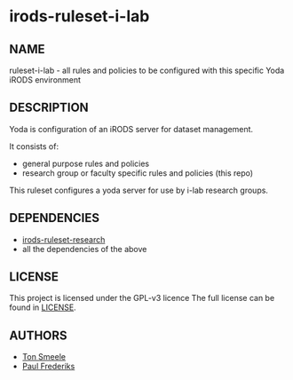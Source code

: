 irods-ruleset-i-lab
===================

NAME
----
ruleset-i-lab - all rules and policies to be configured with this specific Yoda iRODS environment

DESCRIPTION
-----------
Yoda is configuration of an iRODS server for dataset management.

It consists of:
- general purpose rules and policies 
- research group or faculty specific rules and policies (this repo)

This ruleset configures a yoda server for use by i-lab research groups.

DEPENDENCIES
------------
- [irods-ruleset-research](https://github.com/UtrechtUniversity/irods-ruleset-research)
- all the dependencies of the above

LICENSE
-------
This project is licensed under the GPL-v3 licence
The full license can be found in [LICENSE](LICENSE).

AUTHORS
-------
- [Ton Smeele](https://github.com/tsmeele)
- [Paul Frederiks](https://github.com/pfrederiks)

